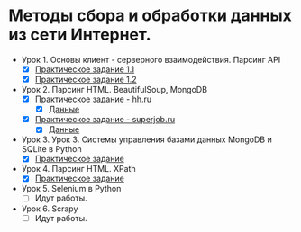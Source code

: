 # Методы сбора и обработки данных из сети Интернет.

- Урок 1. Основы клиент - серверного взаимодействия. Парсинг API
  - [X] [Практическое задание 1.1](https://github.com/Rusta12/Crawling-Parsing-and-Scraping---Python/blob/master/Lesson%201/DZ1-1.py)
  - [X] [Практическое задание 1.2](https://github.com/Rusta12/Crawling-Parsing-and-Scraping---Python/blob/master/Lesson%201/DZ1-2.py)
  
- Урок 2. Парсинг HTML. BeautifulSoup, MongoDB
  - [X] [Практическое задание - hh.ru](https://github.com/Rusta12/CrawlingParsingScraping-Python/blob/hw3/Lesson%202/hh.py)
       - [X] [Данные](https://github.com/Rusta12/CrawlingParsingScraping-Python/blob/hw3/Lesson%202/df_vacancies_hh_%D0%B0%D0%BD%D0%B0%D0%BB%D0%B8%D1%82%D0%B8%D0%BA.csv)
  - [X] [Практическое задание - superjob.ru](https://github.com/Rusta12/CrawlingParsingScraping-Python/blob/hw3/Lesson%202/sj.py)
       - [X] [Данные](https://github.com/Rusta12/CrawlingParsingScraping-Python/blob/hw3/Lesson%202/df_vacancies_sj_%D0%B0%D0%BD%D0%B0%D0%BB%D0%B8%D1%82%D0%B8%D0%BA.csv)
- Урок 3. Урок 3. Системы управления базами данных MongoDB и SQLite в Python
  - [X] [Практическое задание](https://github.com/Rusta12/CrawlingParsingScraping-Python/blob/hw3/Lesson%203/lesson4.py)
 
- Урок 4. Парсинг HTML. XPath
  - [X] [Практическое задание](https://github.com/Rusta12/CrawlingParsingScraping-Python/blob/master/Lesson%204/hw4.py)
  
- Урок 5. Selenium в Python
  - [ ] Идут работы. 
  
 - Урок 6. Scrapy
   - [ ] Идут работы. 

